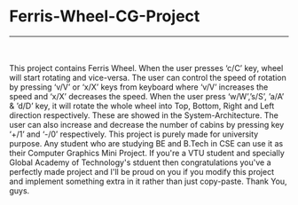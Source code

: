 # Ferris-Wheel-CG-Project
<HR></HR><BR><BR>
This project contains Ferris Wheel. When the user presses ‘c/C’ key, wheel will start rotating and vice-versa. The user can control the speed of rotation by pressing ‘v/V’ or ‘x/X’ keys from keyboard where ‘v/V’ increases the speed and ‘x/X’ decreases the speed. When the user press ‘w/W’,’s/S’, ’a/A’ & ’d/D’ key, it will rotate the whole wheel into Top, Bottom, Right and Left direction respectively. These are showed in the System-Architecture. The user can also increase and decrease the number of cabins by pressing key ‘+/1’ and ‘-/0’ respectively. This project is purely made for university purpose. Any student who are studying BE and B.Tech in CSE can use it as their Computer Graphics Mini Project. If you're a VTU student and specially Global Academy of Technology's stduent then congratulations you've a perfectly made project and I'll be proud on you if you modify this project and implement something extra in it rather than just copy-paste. Thank You, guys.

